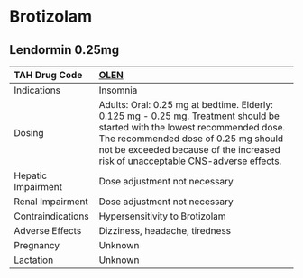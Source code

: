 # Brotizolam

## Lendormin 0.25mg

| TAH Drug Code      | [**OLEN**](https://www.tahsda.org.tw/drugs/hissearch.php?drug_code=OLEN)                                                                                                                                                                               |
|:-------------------|:-------------------------------------------------------------------------------------------------------------------------------------------------------------------------------------------------------------------------------------------------------|
| Indications        | Insomnia                                                                                                                                                                                                                                               |
| Dosing             | Adults: Oral: 0.25 mg at bedtime. Elderly: 0.125 mg - 0.25 mg. Treatment should be started with the lowest recommended dose. The recommended dose of 0.25 mg should not be exceeded because of the increased risk of unacceptable CNS-adverse effects. |
| Hepatic Impairment | Dose adjustment not necessary                                                                                                                                                                                                                          |
| Renal Impairment   | Dose adjustment not necessary                                                                                                                                                                                                                          |
| Contraindications  | Hypersensitivity to Brotizolam                                                                                                                                                                                                                         |
| Adverse Effects    | Dizziness, headache, tiredness                                                                                                                                                                                                                         |
| Pregnancy          | Unknown                                                                                                                                                                                                                                                |
| Lactation          | Unknown                                                                                                                                                                                                                                                |

